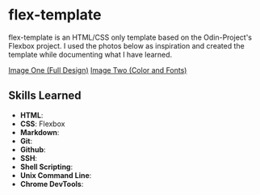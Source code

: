 # flex-template
flex-template is an HTML/CSS only template based on the Odin-Project's Flexbox project. I used the photos below as inspiration and created the template while documenting what I have learned.

[Image One (Full Design)](https://cdn.statically.io/gh/TheOdinProject/curriculum/main/foundations/html_css/project/odin-project.png)
[Image Two (Color and Fonts)](https://cdn.statically.io/gh/TheOdinProject/curriculum/main/foundations/html_css/project/colors_and_stuff.png)

## Skills Learned
* **HTML**: 
* **CSS**: Flexbox
* **Markdown**:
* **Git**: 
* **Github**: 
* **SSH**:
* **Shell Scripting**: 
* **Unix Command Line**: 
* **Chrome DevTools**: